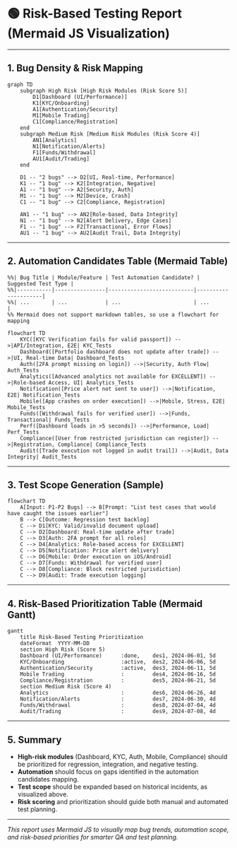 # 🟢 Risk-Based Testing Report (Mermaid JS Visualization)

---

## 1. Bug Density & Risk Mapping

```mermaid
graph TD
    subgraph High Risk [High Risk Modules (Risk Score 5)]
        D1[Dashboard (UI/Performance)]
        K1[KYC/Onboarding]
        A1[Authentication/Security]
        M1[Mobile Trading]
        C1[Compliance/Registration]
    end
    subgraph Medium Risk [Medium Risk Modules (Risk Score 4)]
        AN1[Analytics]
        N1[Notification/Alerts]
        F1[Funds/Withdrawal]
        AU1[Audit/Trading]
    end

    D1 -- "2 bugs" --> D2[UI, Real-time, Performance]
    K1 -- "1 bug" --> K2[Integration, Negative]
    A1 -- "1 bug" --> A2[Security, Auth]
    M1 -- "1 bug" --> M2[Device, Crash]
    C1 -- "1 bug" --> C2[Compliance, Registration]

    AN1 -- "1 bug" --> AN2[Role-based, Data Integrity]
    N1 -- "1 bug" --> N2[Alert Delivery, Edge Cases]
    F1 -- "1 bug" --> F2[Transactional, Error Flows]
    AU1 -- "1 bug" --> AU2[Audit Trail, Data Integrity]
```

---

## 2. Automation Candidates Table (Mermaid Table)

```mermaid
%%| Bug Title | Module/Feature | Test Automation Candidate? | Suggested Test Type |
%%|-----------|----------------|---------------------------|---------------------|
%%| ...       | ...            | ...                       | ...                 |
%% Mermaid does not support markdown tables, so use a flowchart for mapping

flowchart TD
    KYC([KYC Verification fails for valid passport]) -->|API/Integration, E2E| KYC_Tests
    Dashboard([Portfolio dashboard does not update after trade]) -->|UI, Real-time Data| Dashboard_Tests
    Auth([2FA prompt missing on login]) -->|Security, Auth Flow| Auth_Tests
    Analytics([Advanced analytics not available for EXCELLENT]) -->|Role-based Access, UI| Analytics_Tests
    Notification([Price alert not sent to user]) -->|Notification, E2E| Notification_Tests
    Mobile([App crashes on order execution]) -->|Mobile, Stress, E2E| Mobile_Tests
    Funds([Withdrawal fails for verified user]) -->|Funds, Transactional| Funds_Tests
    Perf([Dashboard loads in >5 seconds]) -->|Performance, Load| Perf_Tests
    Compliance([User from restricted jurisdiction can register]) -->|Registration, Compliance| Compliance_Tests
    Audit([Trade execution not logged in audit trail]) -->|Audit, Data Integrity| Audit_Tests
```

---

## 3. Test Scope Generation (Sample)

```mermaid
flowchart TD
    A[Input: P1-P2 Bugs] --> B[Prompt: "List test cases that would have caught the issues earlier"]
    B --> C[Outcome: Regression test backlog]
    C --> D1[KYC: Valid/invalid document upload]
    C --> D2[Dashboard: Real-time update after trade]
    C --> D3[Auth: 2FA prompt for all roles]
    C --> D4[Analytics: Role-based access for EXCELLENT]
    C --> D5[Notification: Price alert delivery]
    C --> D6[Mobile: Order execution on iOS/Android]
    C --> D7[Funds: Withdrawal for verified user]
    C --> D8[Compliance: Block restricted jurisdiction]
    C --> D9[Audit: Trade execution logging]
```

---

## 4. Risk-Based Prioritization Table (Mermaid Gantt)

```mermaid
gantt
    title Risk-Based Testing Prioritization
    dateFormat  YYYY-MM-DD
    section High Risk (Score 5)
    Dashboard (UI/Performance)      :done,    des1, 2024-06-01, 5d
    KYC/Onboarding                  :active,  des2, 2024-06-06, 5d
    Authentication/Security         :active,  des3, 2024-06-11, 5d
    Mobile Trading                  :         des4, 2024-06-16, 5d
    Compliance/Registration         :         des5, 2024-06-21, 5d
    section Medium Risk (Score 4)
    Analytics                       :         des6, 2024-06-26, 4d
    Notification/Alerts             :         des7, 2024-06-30, 4d
    Funds/Withdrawal                :         des8, 2024-07-04, 4d
    Audit/Trading                   :         des9, 2024-07-08, 4d
```

---

## 5. Summary

- **High-risk modules** (Dashboard, KYC, Auth, Mobile, Compliance) should be prioritized for regression, integration, and negative testing.
- **Automation** should focus on gaps identified in the automation candidates mapping.
- **Test scope** should be expanded based on historical incidents, as visualized above.
- **Risk scoring** and prioritization should guide both manual and automated test planning.

---

*This report uses Mermaid JS to visually map bug trends, automation scope, and risk-based priorities for smarter QA and test planning.*